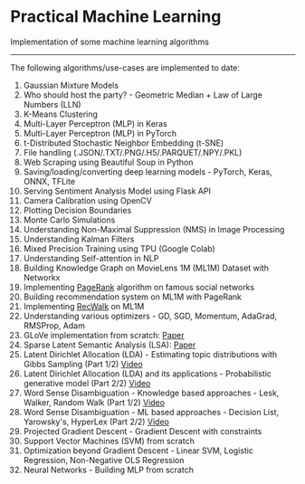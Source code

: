 # Practical Machine Learning 

Implementation of some machine learning algorithms
***

The following algorithms/use-cases are implemented to date:
1. Gaussian Mixture Models
2. Who should host the party? - Geometric Median + Law of Large Numbers (LLN)
3. K-Means Clustering
4. Multi-Layer Perceptron (MLP) in Keras
5. Multi-Layer Perceptron (MLP) in PyTorch
6. t-Distributed Stochastic Neighbor Embedding (t-SNE)
7. File handling (.JSON/.TXT/.PNG/.H5/.PARQUET/.NPY/.PKL)
8. Web Scraping using Beautiful Soup in Python
9. Saving/loading/converting deep learning models - PyTorch, Keras, ONNX, TFLite
10. Serving Sentiment Analysis Model using Flask API
11. Camera Calibration using OpenCV
12. Plotting Decision Boundaries
13. Monte Carlo Simulations
14. Understanding Non-Maximal Suppression (NMS) in Image Processing
15. Understanding Kalman Filters 
16. Mixed Precision Training using TPU (Google Colab)
17. Understanding Self-attention in NLP
18. Building Knowledge Graph on MovieLens 1M (ML1M) Dataset with Networkx
19. Implementing [PageRank](https://snap.stanford.edu/class/cs224w-readings/Brin98Anatomy.pdf) algorithm on famous social networks
20. Building recommendation system on ML1M with PageRank 
21. Implementing [RecWalk](https://dl.acm.org/doi/10.1145/3289600.3291016) on ML1M
22. Understanding various optimizers - GD, SGD, Momentum, AdaGrad, RMSProp, Adam
23. GLoVe implementation from scratch: [Paper](https://nlp.stanford.edu/pubs/glove.pdf)
24. Sparse Latent Semantic Analysis (LSA): [Paper](https://www.cs.cmu.edu/~jgc/publication/PublicationPDF/Sparse_Latent_Semantic_Analysis.pdf)
25. Latent Dirichlet Allocation (LDA) - Estimating topic distributions with Gibbs Sampling (Part 1/2) [Video](https://www.youtube.com/watch?v=_WCwOICQhZI)
26. Latent Dirichlet Allocation (LDA) and its applications - Probabilistic generative model (Part 2/2) [Video](https://www.youtube.com/watch?v=YYQmego-l1E)
27. Word Sense Disambiguation - Knowledge based approaches - Lesk, Walker, Random Walk (Part 1/2) [Video](https://www.youtube.com/watch?v=O0s0UAEYQn0)
28. Word Sense Disambiguation - ML based approaches - Decision List, Yarowsky's, HyperLex (Part 2/2) [Video](https://www.youtube.com/watch?v=Jr0uEViJtzU)
29. Projected Gradient Descent - Gradient Descent with constraints
30. Support Vector Machines (SVM) from scratch
31. Optimization beyond Gradient Descent - Linear SVM, Logistic Regression, Non-Negative OLS Regression
32. Neural Networks - Building MLP from scratch
